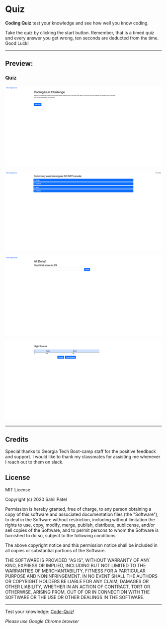 # Quiz

**Coding Quiz** test your knowledge and see how well you know coding.

Take the quiz by clicking the start button. Remember, that is a timed quiz and every answer you get wrong, ten seconds are deducted from the time. Good Luck!

---

## Preview:

### Quiz

![Code-Quiz](./assets/code-quiz.png)

![Sample-Question](./assets/sample-question.png)

![End](./assets/end-quiz.png)

![Highscore-Page](./assets/highscore-page.png)

---

## Credits

Special thanks to Georgia Tech Boot-camp staff for the positive feedback and support.
I would like to thank my classmates for assisting me whenever I reach out to them on slack.

## License

MIT License

Copyright (c) 2020 Sahil Patel

Permission is hereby granted, free of charge, to any person obtaining a copy
of this software and associated documentation files (the "Software"), to deal
in the Software without restriction, including without limitation the rights
to use, copy, modify, merge, publish, distribute, sublicense, and/or sell
copies of the Software, and to permit persons to whom the Software is
furnished to do so, subject to the following conditions:

The above copyright notice and this permission notice shall be included in all
copies or substantial portions of the Software.

THE SOFTWARE IS PROVIDED "AS IS", WITHOUT WARRANTY OF ANY KIND, EXPRESS OR
IMPLIED, INCLUDING BUT NOT LIMITED TO THE WARRANTIES OF MERCHANTABILITY,
FITNESS FOR A PARTICULAR PURPOSE AND NONINFRINGEMENT. IN NO EVENT SHALL THE
AUTHORS OR COPYRIGHT HOLDERS BE LIABLE FOR ANY CLAIM, DAMAGES OR OTHER
LIABILITY, WHETHER IN AN ACTION OF CONTRACT, TORT OR OTHERWISE, ARISING FROM,
OUT OF OR IN CONNECTION WITH THE SOFTWARE OR THE USE OR OTHER DEALINGS IN THE
SOFTWARE.

---

Test your knowledge: [Code-Quiz](https://spatel134.github.io/quiz/)!

_Please use Google Chrome browser_
